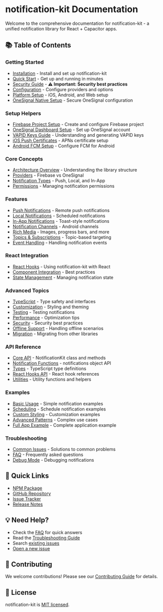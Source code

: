 # notification-kit Documentation

Welcome to the comprehensive documentation for notification-kit - a unified notification library for React + Capacitor apps.

## 📚 Table of Contents

### Getting Started
- [Installation](./guides/installation.md) - Install and set up notification-kit
- [Quick Start](./guides/quick-start.md) - Get up and running in minutes
- [Security Guide](./guides/security.md) - **⚠️ Important: Security best practices**
- [Configuration](./guides/configuration.md) - Configure providers and options
- [Platform Setup](./guides/platform-setup.md) - iOS, Android, and Web setup
- [OneSignal Native Setup](./guides/onesignal-native-setup.md) - Secure OneSignal configuration

### Setup Helpers
- [Firebase Project Setup](./helpers/firebase-setup.md) - Create and configure Firebase project
- [OneSignal Dashboard Setup](./helpers/onesignal-setup.md) - Set up OneSignal account
- [VAPID Keys Guide](./helpers/vapid-keys.md) - Understanding and generating VAPID keys
- [iOS Push Certificates](./helpers/ios-push-certificate.md) - APNs certificate setup
- [Android FCM Setup](./helpers/android-fcm-setup.md) - Configure FCM for Android

### Core Concepts
- [Architecture Overview](./guides/architecture.md) - Understanding the library structure
- [Providers](./guides/providers.md) - Firebase vs OneSignal
- [Notification Types](./guides/notification-types.md) - Push, Local, and In-App
- [Permissions](./guides/permissions.md) - Managing notification permissions

### Features
- [Push Notifications](./guides/push-notifications.md) - Remote push notifications
- [Local Notifications](./guides/local-notifications.md) - Scheduled notifications
- [In-App Notifications](./guides/in-app-notifications.md) - Toast-style notifications
- [Notification Channels](./guides/notification-channels.md) - Android channels
- [Rich Media](./guides/rich-media.md) - Images, progress bars, and more
- [Topics & Subscriptions](./guides/topics.md) - Topic-based targeting
- [Event Handling](./guides/events.md) - Handling notification events

### React Integration
- [React Hooks](./guides/react-hooks.md) - Using notification-kit with React
- [Component Integration](./guides/react-components.md) - Best practices
- [State Management](./guides/state-management.md) - Managing notification state

### Advanced Topics
- [TypeScript](./guides/typescript.md) - Type safety and interfaces
- [Customization](./guides/customization.md) - Styling and theming
- [Testing](./guides/testing.md) - Testing notifications
- [Performance](./guides/performance.md) - Optimization tips
- [Security](./guides/security.md) - Security best practices
- [Offline Support](./guides/offline.md) - Handling offline scenarios
- [Migration](./guides/migration.md) - Migrating from other libraries

### API Reference
- [Core API](./api/core.md) - NotificationKit class and methods
- [Notification Functions](./api/notifications.md) - notifications object API
- [Types](./api/types.md) - TypeScript type definitions
- [React Hooks API](./api/react-hooks.md) - React hook references
- [Utilities](./api/utilities.md) - Utility functions and helpers

### Examples
- [Basic Usage](./examples/basic.md) - Simple notification examples
- [Scheduling](./examples/scheduling.md) - Schedule notification examples
- [Custom Styling](./examples/styling.md) - Customization examples
- [Advanced Patterns](./examples/advanced.md) - Complex use cases
- [Full App Example](./examples/full-app.md) - Complete application example

### Troubleshooting
- [Common Issues](./guides/troubleshooting.md) - Solutions to common problems
- [FAQ](./guides/faq.md) - Frequently asked questions
- [Debug Mode](./guides/debugging.md) - Debugging notifications

## 🚀 Quick Links

- [NPM Package](https://www.npmjs.com/package/notification-kit)
- [GitHub Repository](https://github.com/aoneahsan/notification-kit)
- [Issue Tracker](https://github.com/aoneahsan/notification-kit/issues)
- [Release Notes](https://github.com/aoneahsan/notification-kit/releases)

## 💡 Need Help?

- Check the [FAQ](./guides/faq.md) for quick answers
- Read the [Troubleshooting Guide](./guides/troubleshooting.md)
- Search [existing issues](https://github.com/aoneahsan/notification-kit/issues)
- [Open a new issue](https://github.com/aoneahsan/notification-kit/issues/new)

## 🤝 Contributing

We welcome contributions! Please see our [Contributing Guide](../CONTRIBUTING.md) for details.

## 📝 License

notification-kit is [MIT licensed](../LICENSE).
